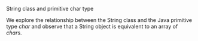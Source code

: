 String class and primitive char type

We explore the relationship between the String class and the Java primitive type *char* and observe that a String object is equivalent to an array of *char*s.

